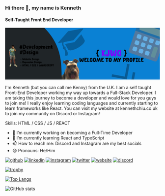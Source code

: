 ### Hi there 👋, my name is Kenneth
#### Self-Taught Front End Developer
![Self-Taught Front End Developer](https://github.com/Kennychiu0701/Kennychiu0701/blob/main/banner.png)

I'm Kenneth (but you can call me Kenny) from the U.K. I am a self taught Front-End Developer working my way up towards a Full-Stack Developer. I am taking this journey to become a developer and would love for you guys to join me! I really enjoy learning coding languages and currently starting to learn frameworks like React. You can visit my website at kennethchiu.co.uk to join my community on Discord or Instagram!

Skills: HTML / CSS / JS / REACT

- 🔭 I’m currently working on becoming a Full-Time Developer 
- 🌱 I’m currently learning React and TypeScript 
- 📫 How to reach me: Discord and Instagram are my best socials 
- 😄 Pronouns: He/Him 


[<img src='https://cdn.jsdelivr.net/npm/simple-icons@3.0.1/icons/github.svg' alt='github' height='40'>](https://github.com/Kennychiu0701)  [<img src='https://cdn.jsdelivr.net/npm/simple-icons@3.0.1/icons/linkedin.svg' alt='linkedin' height='40'>](https://www.linkedin.com/in/https://www.linkedin.com/in/kennethchiu125//)  [<img src='https://cdn.jsdelivr.net/npm/simple-icons@3.0.1/icons/instagram.svg' alt='instagram' height='40'>](https://www.instagram.com/https://www.instagram.com/developer.kenny?igsh=MWFoaWM4YTdibGx3dQ==/)  [<img src='https://cdn.jsdelivr.net/npm/simple-icons@3.0.1/icons/twitter.svg' alt='twitter' height='40'>](https://twitter.com/kennychiu125)  [<img src='https://cdn.jsdelivr.net/npm/simple-icons@3.0.1/icons/icloud.svg' alt='website' height='40'>](www.kennethchiu.co.uk)  [<img src='https://cdn.jsdelivr.net/npm/simple-icons@3.0.1/icons/discord.svg' alt='discord' height='40'>](https://discord.gg/zxdyZAsZXM)  

[![trophy](https://github-profile-trophy.vercel.app/?username=Kennychiu0701)](https://github.com/ryo-ma/github-profile-trophy)

[![Top Langs](https://github-readme-stats.vercel.app/api/top-langs/?username=Kennychiu0701)](https://github.com/anuraghazra/github-readme-stats)

![GitHub stats](https://github-readme-stats.vercel.app/api?username=Kennychiu0701&show_icons=true)  

